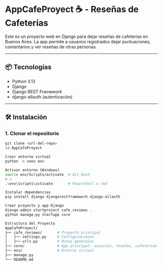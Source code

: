 # AppCafeProyect ☕️ - Reseñas de Cafeterías

Este es un proyecto web en Django para dejar reseñas de cafeterías en Buenos Aires. La app permite a usuarios registrados dejar puntuaciones, comentarios y ver reseñas de otras personas.

---

## 📦 Tecnologías

- Python 3.13
- Django
- Django REST Framework
- django-allauth (autenticación)

---

## 🛠️ Instalación

### 1. Clonar el repositorio

```bash
git clone <url-del-repo>
cd AppCafeProyect

Crear entorno virtual
python -m venv env

Activar entorno (Windows)
source env/Scripts/activate  # Git Bash
# o
.\env\Scripts\activate       # PowerShell o cmd

Instalar dependencias
pip install django djangorestframework django-allauth

Crear proyecto y app Django
django-admin startproject cafe_reviews .
python manage.py startapp core

Estructura del Proyecto
AppCafeProyect/
├── cafe_reviews/       # Proyecto principal
│   ├── settings.py     # Configuraciones
│   ├── urls.py         # Rutas generales
├── core/               # App principal: usuarios, reseñas, cafeterías
├── env/                # Entorno virtual
├── manage.py
└── README.md
